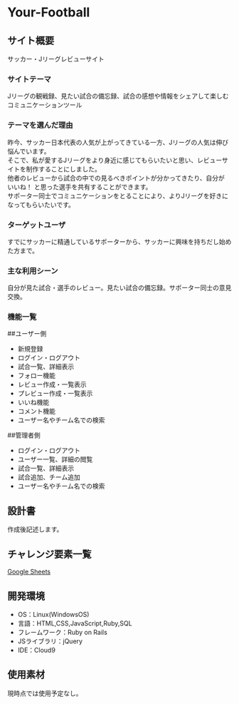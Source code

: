 # Your-Football

## サイト概要
サッカー・Jリーグレビューサイト

### サイトテーマ
Jリーグの観戦録、見たい試合の備忘録、試合の感想や情報をシェアして楽しむコミュニケーションツール

### テーマを選んだ理由
昨今、サッカー日本代表の人気が上がってきている一方、Jリーグの人気は伸び悩んでいます。<br>
そこで、私が愛するJリーグをより身近に感じてもらいたいと思い、レビューサイトを制作することにしました。<br>
他者のレビューから試合の中での見るべきポイントが分かってきたり、自分が いいね！ と思った選手を共有することができます。<br>
サポーター同士でコミュニケーションをとることにより、よりJリーグを好きになってもらいたいです。

### ターゲットユーザ
すでにサッカーに精通しているサポーターから、サッカーに興味を持ちだし始めた方まで。

### 主な利用シーン
自分が見た試合・選手のレビュー。見たい試合の備忘録。サポーター同士の意見交換。

### 機能一覧
##ユーザー側
- 新規登録
- ログイン・ログアウト
- 試合一覧、詳細表示
- フォロー機能
- レビュー作成・一覧表示
- プレビュー作成・一覧表示
- いいね機能
- コメント機能
- ユーザー名やチーム名での検索

##管理者側
- ログイン・ログアウト
- ユーザー一覧、詳細の閲覧
- 試合一覧、詳細表示
- 試合追加、チーム追加
- ユーザー名やチーム名での検索


## 設計書
作成後記述します。

## チャレンジ要素一覧
[Google Sheets](https://docs.google.com/spreadsheets/d/10JjKGOYF_XZ784bWXK7ttFr1zSEk4XW-EPKn-YBaM7A/edit#gid=0)

## 開発環境
- OS：Linux(WindowsOS)
- 言語：HTML,CSS,JavaScript,Ruby,SQL
- フレームワーク：Ruby on Rails
- JSライブラリ：jQuery
- IDE：Cloud9

## 使用素材
現時点では使用予定なし。
